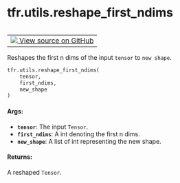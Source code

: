 <div itemscope itemtype="http://developers.google.com/ReferenceObject">
<meta itemprop="name" content="tfr.utils.reshape_first_ndims" />
<meta itemprop="path" content="Stable" />
</div>

# tfr.utils.reshape_first_ndims

<!-- Insert buttons -->

<table class="tfo-notebook-buttons tfo-api" align="left">

<td>
  <a target="_blank" href="https://github.com/tensorflow/ranking/tree/master/tensorflow_ranking/python/utils.py">
    <img src="https://www.tensorflow.org/images/GitHub-Mark-32px.png" />
    View source on GitHub
  </a>
</td></table>

<!-- Start diff -->

Reshapes the first n dims of the input `tensor` to `new shape`.

```python
tfr.utils.reshape_first_ndims(
    tensor,
    first_ndims,
    new_shape
)
```

<!-- Placeholder for "Used in" -->

#### Args:

*   <b>`tensor`</b>: The input `Tensor`.
*   <b>`first_ndims`</b>: A int denoting the first n dims.
*   <b>`new_shape`</b>: A list of int representing the new shape.

#### Returns:

A reshaped `Tensor`.
